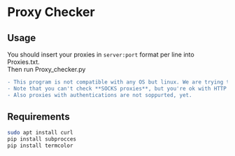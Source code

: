 # Proxy Checker

## Usage

You should insert your proxies in `server:port` format per line into Proxies.txt.  
Then run Proxy_checker.py  

```diff
- This program is not compatible with any OS but linux. We are trying to make this program usable for Windows OS
- Note that you can't check **SOCKS proxies**, but you're ok with HTTP and HTTPS proxies.
- Also proxies with authentications are not soppurted, yet.
```
## Requirements

```bash
sudo apt install curl
pip install subprocces
pip install termcolor
```
